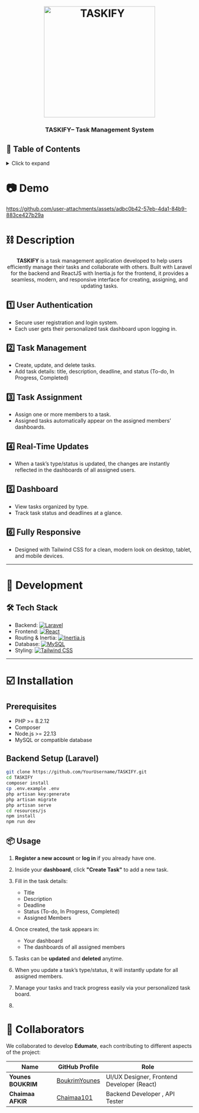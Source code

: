 <h1 align="center">
	<img
		width="300"
		alt="TASKIFY"
		src="https://github.com/Chaimaa101/Taskify/blob/master/resources/js/public/icon_white.png?raw=true">
</h1>

<h3 align="center">
	TASKIFY– Task Management System
</h3>

## 📖 Table of Contents

<details>
<summary>Click to expand</summary>

- [📖 Table of Contents](#-table-of-contents)
- [📷 Demo](#-demo)
- [⛓ Description](#-description)
	- [User Authentication](#user-authentication)
	- [Task Management](#task-management)
	- [Task Assignment](#task-assignment)
	- [Real-Time Updates](#real-time-updates)
	- [Dashboard](#dashboard)
	- [Fully Responsive](#fully-responsive)
- [🔨 Development](#-development)
	- [Tech Stack](#tech-stack)
- [☑️ Installation](#-installation)
	- [Prerequisites](#prerequisites)
	- [Backend Setup (Laravel)](#backend-setup-laravel)
	- [Frontend Setup (React)](#frontend-setup-react)
	- [Usage](#usage)
- [🤝 Collaborators](#-collaborators)

</details>

# 📷 Demo

https://github.com/user-attachments/assets/adbc0b42-57eb-4da1-84b9-883ce427b29a

# ⛓ Description

<p align="center">
	<b>TASKIFY</b> is a task management application developed to help users efficiently manage their tasks and collaborate with others. Built with Laravel for the backend and ReactJS with Inertia.js for the frontend, it provides a seamless, modern, and responsive interface for creating, assigning, and updating tasks.
</p>

## 1️⃣ User Authentication
- Secure user registration and login system.
- Each user gets their personalized task dashboard upon logging in.

## 2️⃣ Task Management
- Create, update, and delete tasks.
- Add task details: title, description, deadline, and status (To-do, In Progress, Completed)


## 3️⃣ Task Assignment
- Assign one or more members to a task.
- Assigned tasks automatically appear on the assigned members’ dashboards.

## 4️⃣ Real-Time Updates
- When a task’s type/status is updated, the changes are instantly reflected in the dashboards of all assigned users.

## 5️⃣ Dashboard
- View tasks organized by type.
- Track task status and deadlines at a glance.

## 6️⃣ Fully Responsive
- Designed with Tailwind CSS for a clean, modern look on desktop, tablet, and mobile devices.

---

# 🔨 Development

## 🛠 Tech Stack

- Backend: [![Laravel](https://img.shields.io/badge/Laravel-11-red?style=flat-square&logo=laravel&logoColor=white)](https://laravel.com/)
- Frontend: [![React](https://img.shields.io/badge/React-18-blue?style=flat-square&logo=react&logoColor=white)](https://reactjs.org/)
- Routing & Inertia: [![Inertia.js](https://img.shields.io/badge/Inertia.js-SPA-lightgrey?style=flat-square)](https://inertiajs.com/)
- Database: [![MySQL](https://img.shields.io/badge/MySQL-Database-orange?style=flat-square&logo=mysql&logoColor=white)](https://www.mysql.com/)
- Styling: [![Tailwind CSS](https://img.shields.io/badge/TailwindCSS-Styling-teal?style=flat-square&logo=tailwindcss&logoColor=white)](https://tailwindcss.com/)

---

# ☑️ Installation

## Prerequisites
- PHP >= 8.2.12
- Composer
- Node.js >= 22.13
- MySQL or compatible database

## Backend Setup (Laravel)

```bash
git clone https://github.com/YourUsername/TASKIFY.git
cd TASKIFY
composer install
cp .env.example .env
php artisan key:generate
php artisan migrate
php artisan serve
cd resources/js
npm install
npm run dev
```

## 📦 Usage

1. **Register a new account** or **log in** if you already have one.
2. Inside your **dashboard**, click **"Create Task"** to add a new task.
3. Fill in the task details:
   - Title
   - Description
   - Deadline
   - Status (To-do, In Progress, Completed)
   - Assigned Members
4. Once created, the task appears in:
   - Your dashboard
   - The dashboards of all assigned members
5. Tasks can be **updated** and **deleted** anytime.
6. When you update a task’s type/status, it will instantly update for all assigned members.
7. Manage your tasks and track progress easily via your personalized task board.

8. 
# 🤝 Collaborators

We collaborated to develop **Edumate**, each contributing to different aspects of the project:

| Name                | GitHub Profile                                      | Role                                                |
|-------------------- |---------------------------------------------------- |---------------------------------------------------- |
| **Younes BOUKRIM**  | [BoukrimYounes](https://github.com/BoukrimYounes)   | UI/UX Designer, Frontend Developer (React)          |
| **Chaimaa AFKIR**   | [Chaimaa101](https://github.com/Chaimaa101)         | Backend Developer , API Tester                      |



